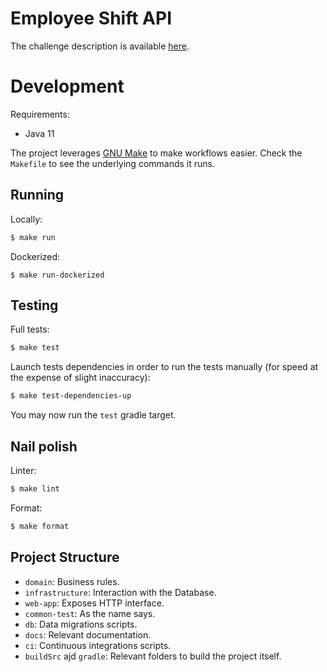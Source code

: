 # Employee Shift API

The challenge description is available [here](docs/challenge.md).

# Development

Requirements:
- Java 11

The project leverages [GNU Make](https://www.gnu.org/software/make/) to make workflows easier. Check the `Makefile` to see
the underlying commands it runs.

## Running

Locally:
```sh
$ make run
```

Dockerized:
```
$ make run-dockerized
```

## Testing

Full tests:
```sh
$ make test
```

Launch tests dependencies in order to run the tests manually (for speed at the expense of slight inaccuracy):
```sh
$ make test-dependencies-up
```

You may now run the `test` gradle target.

## Nail polish

Linter:
```sh
$ make lint
```

Format:
```sh
$ make format
```

## Project Structure

* `domain`: Business rules.
* `infrastructure`: Interaction with the Database.
* `web-app`: Exposes HTTP interface.
* `common-test`: As the name says.  
* `db`: Data migrations scripts.
* `docs`: Relevant documentation.
* `ci`: Continuous integrations scripts.
* `buildSrc` ajd `gradle`: Relevant folders to build the project itself.
